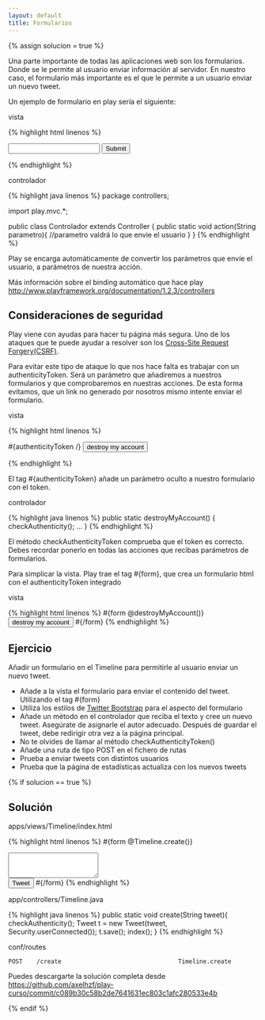 ```yaml
---
layout: default
title: Formularios
---
```


{% assign solucion = true %}

Una parte importante de todas las aplicaciones web son los formularios. Donde se le permite al usuario enviar información al servidor. En nuestro caso, el formulario más importante es el que le permite a un usuario enviar un nuevo tweet.

Un ejemplo de formulario en play sería el siguiente:

vista

{% highlight html linenos %}
<form action="@{Controlador.action}">
	<input type="text" name="parametro">
	<input type="submit">
</form>	
{% endhighlight %}

controlador

{% highlight java linenos %}
package controllers;

import play.mvc.*;

public class Controlador extends Controller {
	public static void action(String parametro){
		//parametro valdrá lo que envie el usuario
	}
}
{% endhighlight %}

Play se encarga automáticamente de convertir los parámetros que envíe el usuario, a parámetros de nuestra acción.

<div class="alert-message warning">
Más información sobre el binding automático que hace play <a href="http://www.playframework.org/documentation/1.2.3/controllers">http://www.playframework.org/documentation/1.2.3/controllers</a>
</div>

## Consideraciones de seguridad

Play viene con ayudas para hacer tu página más segura. Uno de los ataques que te puede ayudar a resolver son los [Cross-Site Request Forgery(CSRF)](http://es.wikipedia.org/wiki/Cross_Site_Request_Forgery).

Para evitar este tipo de ataque lo que nos hace falta es trabajar con un authenticityToken. Será un parámetro que añadiremos a nuestros formularios y que comprobaremos en nuestras acciones. De esta forma evitamos, que un link no generado por nosotros mismo intente enviar el formulario.

vista

{% highlight html linenos %}
<form method="post" action="/account/destroy">
    #{authenticityToken /}
    <input type="submit" value="destroy my account">
</form>
{% endhighlight %}

El tag #{authenticityToken} añade un parámetro oculto a nuestro formulario con el token.

controlador

{% highlight java linenos %}
public static destroyMyAccount() {
    checkAuthenticity();
    …
}
{% endhighlight %}

El método checkAuthenticityToken comprueba que el token es correcto. Debes recordar ponerlo en todas las acciones que recibas parámetros de formularios.

Para simplicar la vista. Play trae el tag #{form}, que crea un formulario html con el authenticityToken integrado

vista

{% highlight html linenos %}
#{form @destroyMyAccount()}
    <input type="submit" value="destroy my account">
#{/form}
{% endhighlight %}

## Ejercicio

Añadir un formulario en el Timeline para permitirle al usuario enviar un nuevo tweet.

* Añade a la vista el formulario para enviar el contenido del tweet. Utilizando el tag #{form}
* Utiliza los estilos de [Twitter Bootstrap](http://twitter.github.com/bootstrap/index.html#forms) para el aspecto del formulario
* Añade un método en el controlador que reciba el texto y cree un nuevo tweet. Asegúrate de asignarle el autor adecuado. Después de guardar el tweet, debe redirigir otra vez a la página principal.
* No te olvides de llamar al método checkAuthenticityToken()
* Añade una ruta de tipo POST en el fichero de rutas
* Prueba a enviar tweets con distintos usuarios
* Prueba que la página de estadísticas actualiza con los nuevos tweets

{% if solucion == true %}

## Solución

apps/views/Timeline/index.html

{% highlight html linenos %}
#{form @Timeline.create()}
	<div class="clearfix">
		<textarea class="xxlarge" name="tweet" rows="3"></textarea>
	</div>
	<input type="submit" class="btn primary" value="Tweet">
#{/form}
{% endhighlight %}

app/controllers/Timeline.java

{% highlight java linenos %}
public static void create(String tweet){
	checkAuthenticity();
	Tweet t = new Tweet(tweet, Security.userConnected());
	t.save();
	index();
}
{% endhighlight %}

conf/routes

	POST    /create									Timeline.create
	
	
<div class="alert-message warning">
Puedes descargarte la solución completa desde <a href="https://github.com/axelhzf/play-curso/commit/c089b30c58b2de7641631ec803c1afc280533e4b">https://github.com/axelhzf/play-curso/commit/c089b30c58b2de7641631ec803c1afc280533e4b</a>
</div>

{% endif %}
